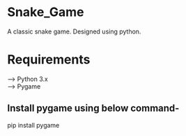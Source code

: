 # Snake_Game
A classic snake game. Designed using python.
# Requirements
--> Python 3.x  
--> Pygame  
## Install pygame using below command-  
pip install pygame
